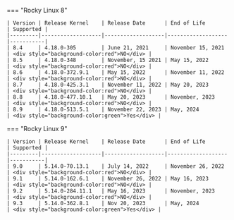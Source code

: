 === "Rocky Linux 8"

    | Version | Release Kernel    | Release Date      | End of Life       | Supported |
    |---------|-------------------|-------------------|-------------------|-----------|
    | 8.4     | 4.18.0-305        | June 21, 2021     | November 15, 2021 | <div style="background-color:red">NO</div> |
    | 8.5     | 4.18.0-348        | November, 15 2021 | May 15, 2022      | <div style="background-color:red">NO</div> |
    | 8.6     | 4.18.0-372.9.1    | May 15, 2022      | November 11, 2022 | <div style="background-color:red">NO</div> |
    | 8.7     | 4.18.0-425.3.1    | November 11, 2022 | May 20, 2023      | <div style="background-color:red">NO</div> |
    | 8.8     | 4.18.0-477.10.1   | May 20, 2023      | November, 2023    | <div style="background-color:red">NO</div> |
    | 8.9     | 4.18.0-513.5.1    | November 22, 2023 | May, 2024         | <div style="background-color:green">Yes</div> |

=== "Rocky Linux 9"

    | Version | Release Kernel    | Release Date      | End of Life       | Supported |
    |---------|-------------------|-------------------|-------------------|-----------|
    | 9.0     | 5.14.0-70.13.1    | July 14, 2022     | November 26, 2022 | <div style="background-color:red">NO</div> |
    | 9.1     | 5.14.0-162.6.1    | November 26, 2022 | May 16, 2023      | <div style="background-color:red">NO</div> |
    | 9.2     | 5.14.0-284.11.1   | May 16, 2023      | November, 2023    | <div style="background-color:red">NO</div> |
    | 9.3     | 5.14.0-362.8.1    | Nov 20, 2023      | May, 2024         | <div style="background-color:green">Yes</div> |
